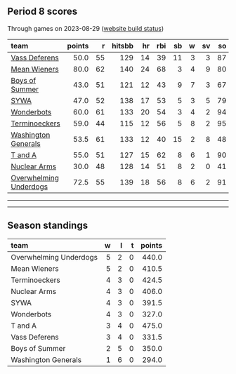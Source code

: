 

## Period 8 scores

Through games on 2023-08-29 ([website build status](https://github.com/brian-bot/pl-site/actions))


|team                   | points|  r| hitsbb| hr| rbi| sb|  w| sv| so|   era|  whip|
|:----------------------|------:|--:|------:|--:|---:|--:|--:|--:|--:|-----:|-----:|
|[Vass Deferens](./vassdeferens)|   50.0| 55|    129| 14|  39| 11|  3|  3| 87| 4.351| 1.450|
|[Mean Wieners](./meanwieners)|   80.0| 62|    140| 24|  68|  3|  4|  9| 80| 2.803| 1.016|
|[Boys of Summer](./boysofsummer)|   43.0| 51|    121| 12|  43|  9|  7|  3| 67| 4.909| 1.439|
|[SYWA](./sywa)         |   47.0| 52|    138| 17|  53|  5|  3|  5| 79| 5.333| 1.494|
|[Wonderbots](./wonderbots)|   60.0| 61|    133| 20|  54|  3|  4|  2| 94| 4.782| 1.229|
|[Terminoeckers](./terminoeckers)|   59.0| 44|    115| 12|  56|  5|  8|  2| 95| 2.416| 0.922|
|[Washington Generals](./washingtongenerals)|   53.5| 61|    133| 12|  40| 15|  2|  8| 48| 4.623| 1.192|
|[T and A](./tanda)     |   55.0| 51|    127| 15|  62|  8|  6|  1| 90| 4.191| 1.408|
|[Nuclear Arms](./nucleararms)|   30.0| 48|    128| 14|  51|  8|  2|  0| 41| 5.715| 1.314|
|[Overwhelming Underdogs](./overwhelmingunderdogs)|   72.5| 55|    139| 18|  56|  8|  6|  2| 91| 3.111| 1.111|

* * *
* * *

## Season standings


|team                   |  w|  l|  t| points|
|:----------------------|--:|--:|--:|------:|
|Overwhelming Underdogs |  5|  2|  0|  440.0|
|Mean Wieners           |  5|  2|  0|  410.5|
|Terminoeckers          |  4|  3|  0|  424.5|
|Nuclear Arms           |  4|  3|  0|  406.0|
|SYWA                   |  4|  3|  0|  391.5|
|Wonderbots             |  4|  3|  0|  327.0|
|T and A                |  3|  4|  0|  475.0|
|Vass Deferens          |  3|  4|  0|  331.5|
|Boys of Summer         |  2|  5|  0|  350.0|
|Washington Generals    |  1|  6|  0|  294.0|


